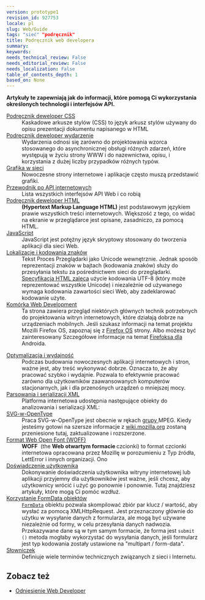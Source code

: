 ```yaml
---
version: prototype1
revision_id: 927753
locale: pl
slug: Web/Guide
tags: "sieć" "podręcznik"
title: Podręcznik web developera
summary: 
keywords: 
needs_technical_review: False
needs_editorial_review: False
needs_localization: False
table_of_contents_depth: 1
based_on: None
---
```

<p><strong><font><font>Artykuły te zapewniają jak do informacji, które pomogą Ci wykorzystania określonych technologii i interfejsów API.</font></font></strong></p>

<div>
<div>
<div class="row topicpage-table">
<div class="section">
<dl>
 <dt class="landingPageList"><a href="https://developer.mozilla.org/en-US/docs/Web/Guide/CSS"><font><font>Podręcznik deweloper CSS</font></font></a></dt>
 <dd class="landingPageList"><font><font>Kaskadowe arkusze stylów (CSS) to język arkusz stylów używany do opisu prezentacji dokumentu napisanego w HTML</font></font></dd>
 <dt class="landingPageList"><a href="https://developer.mozilla.org/en-US/docs/Web/Guide/Events"><font><font>Podręcznik deweloper wydarzenie</font></font></a></dt>
 <dd class="landingPageList"><font><font>Wydarzenia odnosi się zarówno do projektowania wzorca stosowanego do asynchronicznej obsługi różnych zdarzeń, które występują w życiu strony WWW i do nazewnictwa, opisu, i korzystania z dużej liczby przypadków różnych typów.</font></font></dd>
 <dt class="landingPageList"><a href="https://developer.mozilla.org/en-US/docs/Web/Guide/Graphics"><font><font>Grafika w sieci</font></font></a></dt>
 <dd class="landingPageList"><font><font>Nowoczesne strony internetowe i aplikacje często muszą przedstawić grafiki.</font></font></dd>
 <dt class="landingPageList"><a href="https://developer.mozilla.org/en-US/docs/Web/Guide/API"><font><font>Przewodnik po API internetowych</font></font></a></dt>
 <dd class="landingPageList"><font><font>Lista wszystkich interfejsów API Web i co robią</font></font></dd>
 <dt class="landingPageList"><a href="https://developer.mozilla.org/en-US/docs/Web/Guide/HTML"><font><font>Podręcznik deweloper HTML</font></font></a></dt>
 <dd class="landingPageList"><strong><font><font>(Hypertext Markup Language HTML)</font></font></strong><font><font> jest podstawowym językiem prawie wszystkich treści internetowych. </font><font>Większość z tego, co widać na ekranie w przeglądarce jest opisane, zasadniczo, za pomocą HTML.</font></font></dd>
 <dt><a href="https://developer.mozilla.org/en-US/docs/JavaScript" title="/ pl / docs / JavaScript"><font><font>JavaScript</font></font></a></dt>
 <dd><font><font>JavaScript jest potężny język skryptowy stosowany do tworzenia aplikacji dla sieci Web.</font></font></dd>
 <dt class="landingPageList"><a href="https://developer.mozilla.org/en-US/docs/Localizations_and_character_encodings"><font><font>Lokalizacje i kodowania znaków</font></font></a></dt>
 <dd class="landingPageList"><font><font>Tekst Proces Przeglądarki jako Unicode wewnętrznie. </font><font>Jednak sposób reprezentacji znaków w bajtach (kodowania znaków) służy do przesyłania tekstu za pośrednictwem sieci do przeglądarki. </font></font><a class="external external-icon" href="http://www.whatwg.org/specs/web-apps/current-work/multipage/semantics.html#charset" title="http://www.whatwg.org/specs/web-apps/current-work/multipage/semantics.html#charset"><font><font>Specyfikacja HTML zaleca</font></font></a><font><font> użycie kodowania UTF-8 (który może reprezentować wszystkie Unicode) i niezależnie od używanego wymaga kodowania zawartości sieci Web, aby zadeklarować kodowanie użyte.</font></font></dd>
 <dt class="landingPageList"><a href="https://developer.mozilla.org/en-US/docs/Web/Guide/Mobile"><font><font>Komórka Web Development</font></font></a></dt>
 <dd class="landingPageList"><font><font>Ta strona zawiera przegląd niektórych głównych technik potrzebnych do projektowania witryn internetowych, które działają dobrze na urządzeniach mobilnych. </font><font>Jeśli szukasz informacji na temat projektu Mozilli Firefox OS, zapoznaj się z </font></font><a href="https://developer.mozilla.org/en/Mozilla/Firefox_OS" title="Boot to Gecko"><font><font>Firefox OS</font></font></a><font><font> strony. </font><font>Albo możesz być zainteresowany Szczegółowe informacje na temat </font></font><a href="https://developer.mozilla.org/en/Mozilla/Firefox_for_Android" title="Firefox dla Androida"><font><font>Firefoksa dla </font></font></a><font><font>Androida.</font></font></dd>
</dl>

<dl>
</dl>
</div>

<div class="section">
<dl>
 <dt class="landingPageList"><a href="https://developer.mozilla.org/en-US/docs/Web/Guide/Performance"><font><font>Optymalizacja i wydajność</font></font></a></dt>
 <dd class="landingPageList"><font><font>Podczas budowania nowoczesnych aplikacji internetowych i stron, ważne jest, aby treść wykonywać dobrze. </font><font>Oznacza to, że aby pracować szybko i wydajnie. </font><font>Pozwala to efektywnie pracować zarówno dla użytkowników zaawansowanych komputerów stacjonarnych, jak i dla przenośnych urządzeń o mniejszej mocy.</font></font></dd>
 <dt class="landingPageList"><a href="https://developer.mozilla.org/en-US/docs/Web/Guide/Parsing_and_serializing_XML"><font><font>Parsowania i serializacji XML</font></font></a></dt>
 <dd class="landingPageList"><font><font>Platforma internetowa udostępnia następujące obiekty do analizowania i serializacji XML:</font></font></dd>
 <dt class="landingPageList"><a href="https://developer.mozilla.org/en-US/docs/Web/Guide/SVG-in-OpenType"><font><font>SVG-w-OpenType</font></font></a></dt>
 <dd class="landingPageList"><font><font>Praca SVG-w-OpenType jest obecnie w rękach </font></font><a class="external external-icon" href="http://mpeg.chiariglione.org/"><font><font>grupy </font></font></a><font><font>MPEG. </font><font>Kiedy jesteśmy gotowi na szersze informacje z </font></font><a class="external external-icon" href="https://wiki.mozilla.org/SVGOpenTypeFonts"><font><font>wiki.mozilla.org</font></font></a><font><font> zostaną przeniesione tutaj, zaktualizowane i rozszerzone.</font></font></dd>
 <dt class="landingPageList"><a href="https://developer.mozilla.org/en-US/docs/Web/Guide/WOFF"><font><font>Format Web Open Font (WOFF)</font></font></a></dt>
 <dd class="landingPageList"><strong><font><font>WOFF</font></font></strong><font><font> &nbsp;(the </font></font><strong><font><font>Web otwartym formacie </font></font></strong><font><font>czcionki) </font><font>to format czcionki internetowa opracowana przez Mozillę w porozumieniu z Typ źródła, LettError i innych organizacji. </font><font>Ono</font></font></dd>
 <dt class="landingPageList"><a href="https://developer.mozilla.org/en-US/docs/Web/Guide/User_experience"><font><font>Doświadczenie użytkownika</font></font></a></dt>
 <dd class="landingPageList"><font><font>Dokonywanie doświadczenia użytkownika witryny internetowej lub aplikacji przyjemny dla użytkowników jest ważne, jeśli chcesz, aby użytkownicy wrócić i użyć go ponownie i ponownie. </font><font>Tutaj znajdziesz artykuły, które mogą Ci pomóc wzdłuż.</font></font></dd>
 <dt class="landingPageList"><a href="https://developer.mozilla.org/en-US/docs/Web/Guide/Using_FormData_Objects"><font><font>Korzystanie FormData obiektów</font></font></a></dt>
 <dd class="landingPageList"><a href="https://developer.mozilla.org/en/DOM/XMLHttpRequest/FormData" title="pl / DOM / XMLHttpRequest / FormData"><code><font><font>FormData</font></font></code></a><font><font> obiektu pozwala skompilować zbiór par klucz / wartość, aby wysłać za pomocą </font><font>XMLHttpRequest. </font><font>Jest przeznaczony głównie do użytku w wysyłanie danych z formularza, ale mogą być używane niezależnie od formy, w celu przesyłania danych nadwozia. </font><font>Przekazywane dane są w tym samym formacie, że forma jest </font><code><font>submit ()</font></code><font> metoda mogłaby wykorzystać do wysyłania danych, jeśli formularz jest typ kodowania zostały ustawione na "multipart / form-data".</font></font></dd>
 <dt class="landingPageList"><a href="/en-US/docs/Glossary"><font><font>Słowniczek</font></font></a></dt>
 <dd class="landingPageList"><font><font>Definiuje wiele terminów technicznych związanych z sieci i Internetu.</font></font></dd>
</dl>
</div>
</div>
</div>
</div>

<h2 id="See_also"><font><font>Zobacz też</font></font></h2>

<ul>
 <li><a href="/en-US/docs/Web/Reference" title="/ pl / docs / Web / Referencje"><font><font>Odniesienie Web Developer</font></font></a></li>
</ul>

